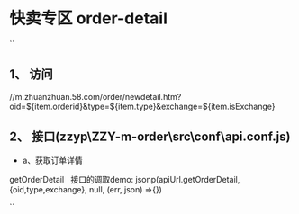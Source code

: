 
# 快卖专区 order-detail
``
## 1、 访问

   //m.zhuanzhuan.58.com/order/newdetail.htm?oid=${item.orderid}&type=${item.type}&exchange=${item.isExchange}

## 2、 接口(zzyp\ZZY-m-order\src\conf\api.conf.js)

   - a、获取订单详情
   
   getOrderDetail
   接口的调取demo: jsonp(apiUrl.getOrderDetail, {oid,type,exchange}, null, (err, json) =>{})
   
``
